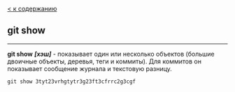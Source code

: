 [< к содержанию](readme.md)

## git show
___
**git show** ***[хэш]*** - показывает один или несколько объектов (большие двоичные объекты, деревья, теги и коммиты). Для коммитов он показывает сообщение журнала и текстовую разницу.

```bash=
git show 3tyt23vrhgtytr3g23ft3cfrrc2g3cgf
```